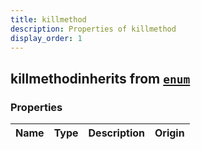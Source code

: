 ```yaml
---
title: killmethod
description: Properties of killmethod
display_order: 1
---
```


## killmethodinherits from [`enum`](./enum.html)

### Properties

| Name | Type | Description | Origin |
|------|------|-------------|--------|

